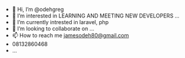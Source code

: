 - 👋 Hi, I’m @odehgreg
- 👀 I’m interested in LEARNING AND MEETING NEW DEVELOPERS ...
- 🌱 I’m currently intrested in laravel, php
- 💞️ I’m looking to collaborate on ...
- 📫 How to reach me jamesodeh80@gmail.com
- 08132860468
- ...

<!---
odehgreg/odehgreg is a ✨ special ✨ repository because its `README.md` (this file) appears on your GitHub profile.
You can click the Preview link to take a look at your changes.
--->
